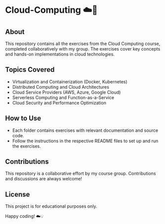 # Cloud-Computing ☁️🚀  

## About  
This repository contains all the exercises from the Cloud Computing course, completed collaboratively with my group. The exercises cover key concepts and hands-on implementations in cloud technologies.  

## Topics Covered  
- Virtualization and Containerization (Docker, Kubernetes)  
- Distributed Computing and Cloud Architectures  
- Cloud Service Providers (AWS, Azure, Google Cloud)  
- Serverless Computing and Function-as-a-Service  
- Cloud Security and Performance Optimization  

## How to Use  
- Each folder contains exercises with relevant documentation and source code.  
- Follow the instructions in the respective README files to set up and run the exercises.  

## Contributions  
This repository is a collaborative effort by my course group. Contributions and discussions are always welcome!  

## License  
This project is for educational purposes only.  

Happy coding! ☁️💡  
